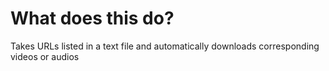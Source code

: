 # What does this do?
Takes URLs listed in a text file and automatically downloads corresponding videos or audios
